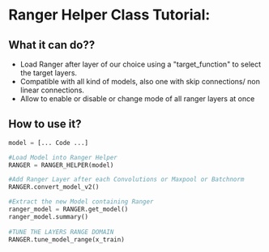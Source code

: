# Ranger Helper Class Tutorial:

## What it can do??

- Load Ranger after layer of our choice using a "target_function" to select the target layers.
- Compatible with all kind of models, also one with skip connections/ non linear connections.
- Allow to enable or disable or change mode of all ranger layers at once

## How to use it?

```python
model = [... Code ...]

#Load Model into Ranger Helper
RANGER = RANGER_HELPER(model)

#Add Ranger Layer after each Convolutions or Maxpool or Batchnorm
RANGER.convert_model_v2()

#Extract the new Model containing Ranger
ranger_model = RANGER.get_model()
ranger_model.summary()
    
#TUNE THE LAYERS RANGE DOMAIN
RANGER.tune_model_range(x_train)
```